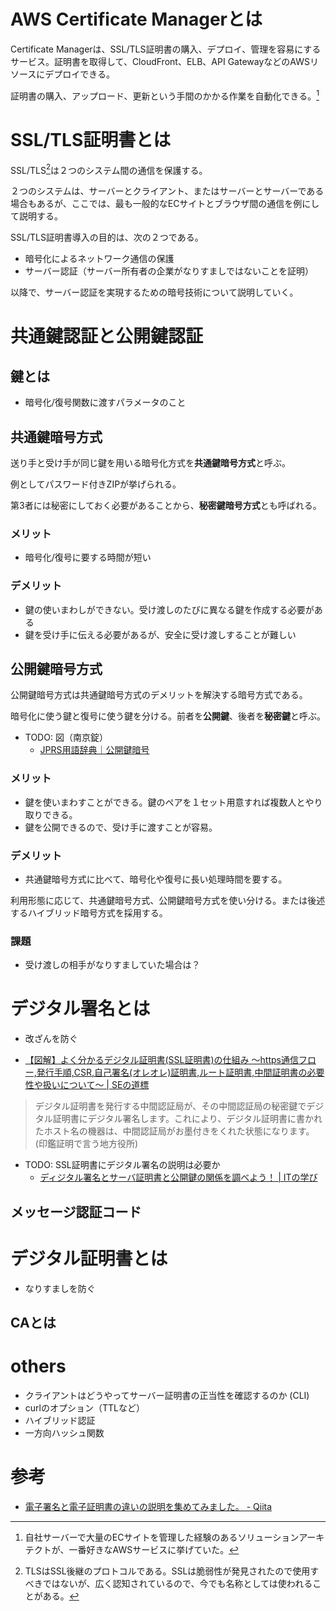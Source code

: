 # AWS Certificate Managerとは
Certificate Managerは、SSL/TLS証明書の購入、デプロイ、管理を容易にするサービス。証明書を取得して、CloudFront、ELB、API GatewayなどのAWSリソースにデプロイできる。

証明書の購入、アップロード、更新という手間のかかる作業を自動化できる。[^1]

[^1]: 自社サーバーで大量のECサイトを管理した経験のあるソリューションアーキテクトが、一番好きなAWSサービスに挙げていた。

# SSL/TLS証明書とは

SSL/TLS[^2]は２つのシステム間の通信を保護する。 

[^2]: TLSはSSL後継のプロトコルである。SSLは脆弱性が発見されたので使用すべきではないが、広く認知されているので、今でも名称としては使われることがある。

２つのシステムは、サーバーとクライアント、またはサーバーとサーバーである場合もあるが、ここでは、最も一般的なECサイトとブラウザ間の通信を例にして説明する。

SSL/TLS証明書導入の目的は、次の２つである。
- 暗号化によるネットワーク通信の保護
- サーバー認証（サーバー所有者の企業がなりすましではないことを証明）

以降で、サーバー認証を実現するための暗号技術について説明していく。

# 共通鍵認証と公開鍵認証

## 鍵とは
- 暗号化/復号関数に渡すパラメータのこと
## 共通鍵暗号方式
送り手と受け手が同じ鍵を用いる暗号化方式を**共通鍵暗号方式**と呼ぶ。

例としてパスワード付きZIPが挙げられる。

第3者には秘密にしておく必要があることから、**秘密鍵暗号方式**とも呼ばれる。

### メリット
- 暗号化/復号に要する時間が短い
### デメリット
- 鍵の使いまわしができない。受け渡しのたびに異なる鍵を作成する必要がある
- 鍵を受け手に伝える必要があるが、安全に受け渡しすることが難しい

## 公開鍵暗号方式
公開鍵暗号方式は共通鍵暗号方式のデメリットを解決する暗号方式である。

暗号化に使う鍵と復号に使う鍵を分ける。前者を**公開鍵**、後者を**秘密鍵**と呼ぶ。
- TODO: 図（南京錠）
	- [JPRS用語辞典｜公開鍵暗号](https://jprs.jp/glossary/index.php?ID=0226)

### メリット
- 鍵を使いまわすことができる。鍵のペアを１セット用意すれば複数人とやり取りできる。
- 鍵を公開できるので、受け手に渡すことが容易。
### デメリット
- 共通鍵暗号方式に比べて、暗号化や復号に長い処理時間を要する。

利用形態に応じて、共通鍵暗号方式、公開鍵暗号方式を使い分ける。または後述するハイブリッド暗号方式を採用する。

### 課題
- 受け渡しの相手がなりすましていた場合は？

# デジタル署名とは
- 改ざんを防ぐ

- [【図解】よく分かるデジタル証明書(SSL証明書)の仕組み 〜https通信フロー,発行手順,CSR,自己署名(オレオレ)証明書,ルート証明書,中間証明書の必要性や扱いについて〜 | SEの道標](https://milestone-of-se.nesuke.com/sv-advanced/digicert/digital-certification-summary/)
> デジタル証明書を発行する中間認証局が、その中間認証局の秘密鍵でデジタル証明書にデジタル署名します。これにより、デジタル証明書に書かれたホスト名の機器は、中間認証局がお墨付きをくれた状態になります。(印鑑証明で言う地方役所)

- TODO: SSL証明書にデジタル署名の説明は必要か
	- [ディジタル署名とサーバ証明書と公開鍵の関係を調べよう！ \| ITの学び](https://itmanabi.com/digital-signature-server-certificate/)

## メッセージ認証コード
# デジタル証明書とは
- なりすましを防ぐ
## CAとは

# others
- クライアントはどうやってサーバー証明書の正当性を確認するのか (CLI)
- curlのオプション（TTLなど）
- ハイブリッド認証
- 一方向ハッシュ関数

# 参考
- [電子署名と電子証明書の違いの説明を集めてみました。 \- Qiita](https://qiita.com/ponsuke0531/items/47e147896467e7ba5838#:~:text=%E3%83%87%E3%82%B8%E3%82%BF%E3%83%AB%E7%BD%B2%E5%90%8D%E3%81%AF%E3%80%81%E6%96%87%E6%9B%B8%E3%81%AB,%E3%82%92%E8%A1%8C%E3%81%A3%E3%81%9F%E3%82%82%E3%81%AE%E3%81%A7%E3%81%99%E3%80%82&text=%E3%83%87%E3%82%B8%E3%82%BF%E3%83%AB%E8%A8%BC%E6%98%8E%E6%9B%B8%E3%81%AF%E3%80%81%E8%A8%BC%E6%98%8E,%E8%A8%BC%E6%98%8E%EF%BC%89%E3%81%8C%E3%81%A7%E3%81%8D%E3%82%8B%E4%BB%95%E7%B5%84%E3%81%BF%E3%81%A7%E3%81%99%E3%80%82)